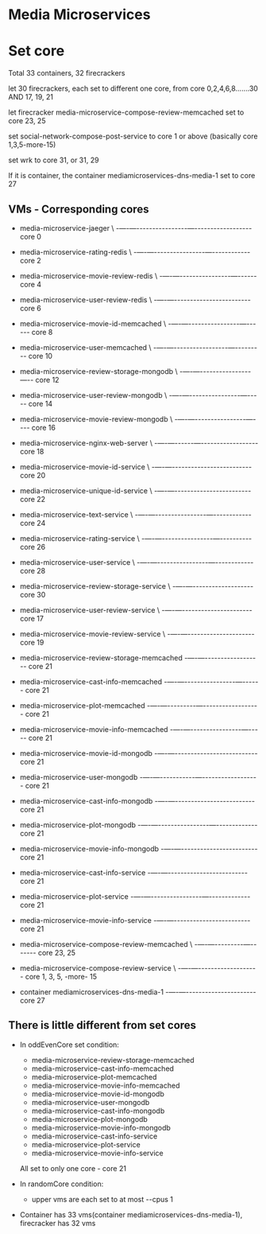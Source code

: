 # Media Microservices
# Set core
Total 33 containers, 32 firecrackers

let 30 firecrackers, each set to different one core, from core 0,2,4,6,8…….30 AND 17, 19, 21

let firecracker media-microservice-compose-review-memcached set to core 23, 25

set social-network-compose-post-service to core 1 or above (basically core 1,3,5-more-15)

set wrk to core 31, or 31, 29

If it is container, the container mediamicroservices-dns-media-1 set to core 27

## VMs - Corresponding cores
* media-microservice-jaeger \ -—-—----------------—------------------ core 0
* media-microservice-rating-redis \ -—-—----------------—------------ core 2
* media-microservice-movie-review-redis \ -—-—----------------—------ core 4
* media-microservice-user-review-redis \ -—-—------------------------ core 6
* media-microservice-movie-id-memcached \ -—-—----------------—------ core 8
* media-microservice-user-memcached \ -—-—-----------------—--------- core 10
* media-microservice-review-storage-mongodb \ -—-—----------------—-- core 12
* media-microservice-user-review-mongodb \ -—-—----------------—----- core 14
* media-microservice-movie-review-mongodb \ -—-—----------------—---- core 16
* media-microservice-nginx-web-server \ -—-—------—------------------ core 18
* media-microservice-movie-id-service \ -—-—------------------------- core 20
* media-microservice-unique-id-service \ -—-—------------------------ core 22
* media-microservice-text-service \ -—-—----------------—------------ core 24
* media-microservice-rating-service \ -—-—----------------—---------- core 26
* media-microservice-user-service \ -—-—----------------—------------ core 28
* media-microservice-review-storage-service \ -—-—------------------- core 30

* media-microservice-user-review-service \ -—-—---------------------- core 17
* media-microservice-movie-review-service \ -—-—--------------------- core 19

* media-microservice-review-storage-memcached  -—-—------------------ core 21
* media-microservice-cast-info-memcached  -—-—----------------—------ core 21
* media-microservice-plot-memcached  -—-—---------—------------------ core 21
* media-microservice-movie-info-memcached  -—-—----------------—----- core 21
* media-microservice-movie-id-mongodb  -—-—-------------------------- core 21
* media-microservice-user-mongodb  -—-—-----------—------------------ core 21
* media-microservice-cast-info-mongodb  -—-—------------------------- core 21
* media-microservice-plot-mongodb  -—-—----------------—------------- core 21
* media-microservice-movie-info-mongodb  -—-—------------------------ core 21
* media-microservice-cast-info-service  -—-—------------------------- core 21
* media-microservice-plot-service  -—-—----------------—------------- core 21
* media-microservice-movie-info-service  -—-—------------------------ core 21

* media-microservice-compose-review-memcached \ -—-—---------—------- core 23, 25

* media-microservice-compose-review-service \ -—-—------------------- core 1, 3, 5, -more- 15

* container mediamicroservices-dns-media-1 -—-—---------------------- core 27

## There is little different from set cores
- In oddEvenCore set condition:
    - media-microservice-review-storage-memcached
    - media-microservice-cast-info-memcached
    - media-microservice-plot-memcached
    - media-microservice-movie-info-memcached
    - media-microservice-movie-id-mongodb
    - media-microservice-user-mongodb
    - media-microservice-cast-info-mongodb
    - media-microservice-plot-mongodb
    - media-microservice-movie-info-mongodb
    - media-microservice-cast-info-service
    - media-microservice-plot-service
    - media-microservice-movie-info-service
    
    All set to only one core - core 21
- In randomCore condition:
    - upper vms are each set to at most --cpus 1

- Container has 33 vms(container mediamicroservices-dns-media-1), firecracker has 32 vms